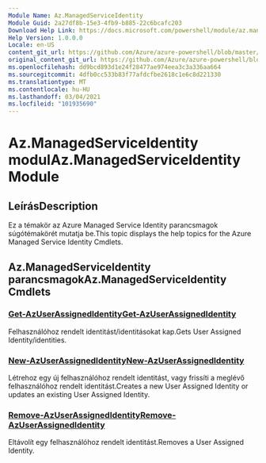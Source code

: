 ```yaml
---
Module Name: Az.ManagedServiceIdentity
Module Guid: 2a27df8b-15e3-4fb9-b885-22c6bcafc203
Download Help Link: https://docs.microsoft.com/powershell/module/az.managedserviceidentity
Help Version: 1.0.0.0
Locale: en-US
content_git_url: https://github.com/Azure/azure-powershell/blob/master/src/ManagedServiceIdentity/ManagedServiceIdentity/help/Az.ManagedServiceIdentity.md
original_content_git_url: https://github.com/Azure/azure-powershell/blob/master/src/ManagedServiceIdentity/ManagedServiceIdentity/help/Az.ManagedServiceIdentity.md
ms.openlocfilehash: dd9bcd893d1e24f28477ae974eea3c3a336aa664
ms.sourcegitcommit: 4dfb0cc533b83f77afdcfbe2618c1e6c8d221330
ms.translationtype: MT
ms.contentlocale: hu-HU
ms.lasthandoff: 03/04/2021
ms.locfileid: "101935690"
---
```

# <span data-ttu-id="8bb9a-101">Az.ManagedServiceIdentity modul</span><span class="sxs-lookup"><span data-stu-id="8bb9a-101">Az.ManagedServiceIdentity Module</span></span>
## <span data-ttu-id="8bb9a-102">Leírás</span><span class="sxs-lookup"><span data-stu-id="8bb9a-102">Description</span></span>
<span data-ttu-id="8bb9a-103">Ez a témakör az Azure Managed Service Identity parancsmagok súgótémakörét mutatja be.</span><span class="sxs-lookup"><span data-stu-id="8bb9a-103">This topic displays the help topics for the Azure Managed Service Identity Cmdlets.</span></span>

## <span data-ttu-id="8bb9a-104">Az.ManagedServiceIdentity parancsmagok</span><span class="sxs-lookup"><span data-stu-id="8bb9a-104">Az.ManagedServiceIdentity Cmdlets</span></span>
### [<span data-ttu-id="8bb9a-105">Get-AzUserAssignedIdentity</span><span class="sxs-lookup"><span data-stu-id="8bb9a-105">Get-AzUserAssignedIdentity</span></span>](Get-AzUserAssignedIdentity.md)
<span data-ttu-id="8bb9a-106">Felhasználóhoz rendelt identitást/identitásokat kap.</span><span class="sxs-lookup"><span data-stu-id="8bb9a-106">Gets User Assigned Identity/identities.</span></span>

### [<span data-ttu-id="8bb9a-107">New-AzUserAssignedIdentity</span><span class="sxs-lookup"><span data-stu-id="8bb9a-107">New-AzUserAssignedIdentity</span></span>](New-AzUserAssignedIdentity.md)
<span data-ttu-id="8bb9a-108">Létrehoz egy új felhasználóhoz rendelt identitást, vagy frissíti a meglévő felhasználóhoz rendelt identitást.</span><span class="sxs-lookup"><span data-stu-id="8bb9a-108">Creates a new User Assigned Identity or updates an existing User Assigned Identity.</span></span>

### [<span data-ttu-id="8bb9a-109">Remove-AzUserAssignedIdentity</span><span class="sxs-lookup"><span data-stu-id="8bb9a-109">Remove-AzUserAssignedIdentity</span></span>](Remove-AzUserAssignedIdentity.md)
<span data-ttu-id="8bb9a-110">Eltávolít egy felhasználóhoz rendelt identitást.</span><span class="sxs-lookup"><span data-stu-id="8bb9a-110">Removes a User Assigned Identity.</span></span>

